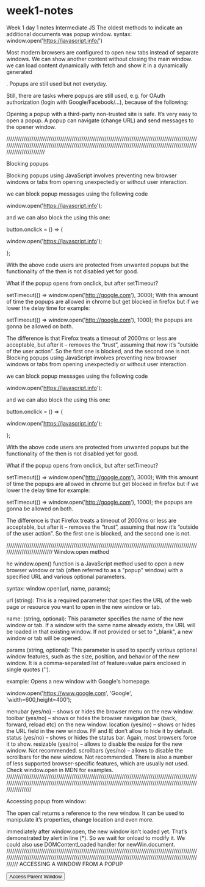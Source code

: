 # week1-notes

Week 1 day 1 notes Intermediate JS 
 The oldest methods to indicate an additional documents was popup window. 
syntax: window.open('https://javascript.info/')

Most modern browsers are configured to open new tabs instead of separate windows.
We can show another content without closing the main window. we can load content dynamically with fetch and show it in a dynamically generated <div>.  Popups are still used but not everyday.


Still, there are tasks where popups are still used, e.g. for OAuth authorization (login with Google/Facebook/…), because of the following: 

Opening a popup with a third-party non-trusted site is safe.
It’s very easy to open a popup.
A popup can navigate (change URL) and send messages to the opener window.

//////////////////////////////////////////////////////////////////////////////////////////////////////////////////////////////////////////////////////////////////////////////////////////////////////////////////////////

Blocking popups

Blocking popups using JavaScript involves preventing new browser windows or tabs from opening unexpectedly or without user interaction.

we can block popup messages using the following code

window.open('https://javascript.info');

and we can also block the using this one:

button.onclick = () => {

window.open('https://javascript.info');

};

With the above code users are protected from unwanted popups but the functionality of the then is not disabled yet for good.

What if the popup opens from onclick, but after setTimeout?

setTimeout(() => window.open('http://google.com'), 3000); With this amount of time the popups are allowed in chrome but get blocked in firefox but if we lower the delay time for example:

setTimeout(() => window.open('http://google.com'), 1000); the popups are gonna be allowed on both.

The difference is that Firefox treats a timeout of 2000ms or less are acceptable, but after it – removes the “trust”, assuming that now it’s “outside of the user action”. So the first one is blocked, and the second one is not. Blocking popups using JavaScript involves preventing new browser windows or tabs from opening unexpectedly or without user interaction.

we can block popup messages using the following code

window.open('https://javascript.info');

and we can also block the using this one:

button.onclick = () => {

window.open('https://javascript.info');

};

With the above code users are protected from unwanted popups but the functionality of the then is not disabled yet for good.

What if the popup opens from onclick, but after setTimeout?

setTimeout(() => window.open('http://google.com'), 3000); With this amount of time the popups are allowed in chrome but get blocked in firefox but if we lower the delay time for example:

setTimeout(() => window.open('http://google.com'), 1000); the popups are gonna be allowed on both.

The difference is that Firefox treats a timeout of 2000ms or less are acceptable, but after it – removes the “trust”, assuming that now it’s “outside of the user action”. So the first one is blocked, and the second one is not.

///////////////////////////////////////////////////////////////////////////////////////////////////////////////////////////
Window.open method


he window.open() function is a JavaScript method used to open a new browser window or tab (often referred to as a "popup" window) with a specified URL and various optional parameters.

syntax: window.open(url, name, params);

url (string): This is a required parameter that specifies the URL of the web page or resource you want to open in the new window or tab. 

name: (string, optional): This parameter specifies the name of the new window or tab. If a window with the same name already exists, the URL will be loaded in that existing window. If not provided or set to "_blank", a new window or tab will be opened.

params (string, optional): This parameter is used to specify various optional window features, such as the size, position, and behavior of the new window. It is a comma-separated list of feature=value pairs enclosed in single quotes ('').

example:
Opens a new window with Google's homepage.

window.open('https://www.google.com', 'Google', 'width=600,height=400');



menubar (yes/no) – shows or hides the browser menu on the new window.
toolbar (yes/no) – shows or hides the browser navigation bar (back, forward, reload etc) on the new window.
location (yes/no) – shows or hides the URL field in the new window. FF and IE don’t allow to hide it by default.
status (yes/no) – shows or hides the status bar. Again, most browsers force it to show.
resizable (yes/no) – allows to disable the resize for the new window. Not recommended.
scrollbars (yes/no) – allows to disable the scrollbars for the new window. Not recommended.
There is also a number of less supported browser-specific features, which are usually not used. Check window.open in MDN for examples.
///////////////////////////////////////////////////////////////////////////////////////////////////////////////////////////////////////////////////////////////////////////////////////////////////////////////////

Accessing popup from window:

The open call returns a reference to the new window. It can be used to manipulate it’s properties, change location and even more.

<!DOCTYPE html>

<script>

"use strict";

let newWindow = open('/', 'example', 'width=300,height=300')

newWindow.focus();

alert(newWindow.location.href); // (*) about:blank, loading hasn't started yet

newWindow.onload = function() {

let html = `<div style="font-size:30px">Welcome!</div>`;

newWindow.document.body.insertAdjacentHTML('afterbegin', html);

};

</script>

immediately after window.open, the new window isn’t loaded yet. That’s demonstrated by alert in line (*). So we wait for onload to modify it. We could also use DOMContentLoaded handler for newWin.document.
////////////////////////////////////////////////////////////////////////////////////////////////////////////////////////////////////////////////////////////////////////////////////////////////////////////
ACCESSING A WINDOW FROM A POPUP

<!DOCTYPE html>
<html>
<head>
    <title>Popup Window</title>
</head>
<body>
    <button onclick="accessParentWindow()">Access Parent Window</button>
</body>
<script>
    function accessParentWindow() {
        // Access the parent window
        var parentWindow = window.opener;
        
        if (parentWindow) {
            // You can now interact with the parent window
            parentWindow.alert("Accessed the parent window!");
        } else {
            alert("Parent window not found.");
        }
    }
</script>
</html>

